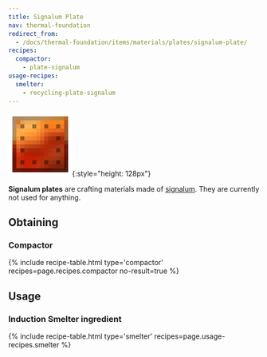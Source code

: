 ```yaml
---
title: Signalum Plate
nav: thermal-foundation
redirect_from:
  - /docs/thermal-foundation/items/materials/plates/signalum-plate/
recipes:
  compactor:
    - plate-signalum
usage-recipes:
  smelter:
    - recycling-plate-signalum
---
```


![Signalum plate](/assets/images/thermal-foundation/plate-signalum.png){:style="height: 128px"}


**Signalum plates** are crafting materials made of
[signalum](/docs/signalum-ingot/). They are currently not used for anything.


Obtaining
---------

### Compactor
{% include recipe-table.html type='compactor' recipes=page.recipes.compactor no-result=true %}


Usage
-----

### Induction Smelter ingredient
{% include recipe-table.html type='smelter' recipes=page.usage-recipes.smelter %}
